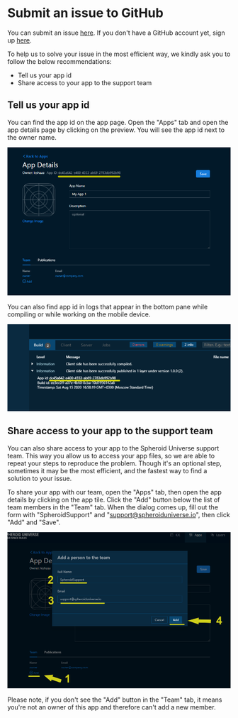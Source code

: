 # Submit an issue to GitHub

You can submit an issue [here](https://github.com/SpheroidUniverse/SpheroidScript/issues/new). 
If you don't have a GitHub account yet, sign up [here](https://github.com/).

To help us to solve your issue in the most efficient way, we kindly ask you to follow the below recommendations:
* Tell us your app id
* Share access to your app to the support team
  
## Tell us your app id

You can find the app id on the app page. Open the "Apps" tab and open the app details page 
by clicking on the preview. You will see the app id next to the owner name.

![](./images/submit-an-issue/app-id-app-details.png)
 
You can also find app id in logs that appear in the bottom pane 
while compiling or while working on the mobile device.

![](./images/submit-an-issue/app-id-logs.png)

## Share access to your app to the support team

You can also share access to your app to the Spheroid Universe support team. 
This way you allow us to access your app files, so we are able to repeat 
your steps to reproduce the problem. Though it's an optional step, sometimes 
it may be the most efficient, and the fastest way to find a solution to your issue. 

To share your app with our team, open the "Apps" tab, then open the app details by clicking on the app tile. 
Click the "Add" button below the list of team members in the "Team" tab. When the dialog comes up, fill out 
the form with "SpheroidSupport" and "support@spheroiduniverse.io", then click "Add" and "Save".

![](./images/submit-an-issue/share-your-app.png)

Please note, if you don't see the "Add" button in the "Team" tab, it means you're not an owner of this app and therefore can't add a new member.

